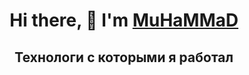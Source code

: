 <h1 align="center">Hi there, 👋 I'm <a href="https://t.me/AgReSSoR_vu" target="blank">MuHaMMaD</a></h1>
<h2 align="center">Технологи с которыми я работал</h2>

<!--
**MuSliM-95/MuSliM-95** is a ✨ _special_ ✨ repository because its `README.md` (this file) appears on your GitHub profile.

Here are some ideas to get you started:

- 🔭 I’m currently working on ...
- 🌱 I’m currently learning ...
- 👯 I’m looking to collaborate on ...
- 🤔 I’m looking for help with ...
- 💬 Ask me about ...
- 📫 How to reach me: ...
- 😄 Pronouns: ...
- ⚡ Fun fact: ...
-->
